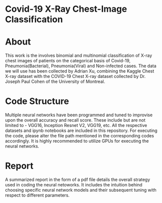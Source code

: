 # Covid-19 X-Ray Chest-Image Classification
# About
This work is the involves binomial and multinomial classification of X-ray chest images of patients on the categorical basis of Covid-19, Pneumonia(Bacterial), Pneumonia(Viral) and Non-infected cases. The data we will use has been collected by Adrian Xu, combining the Kaggle Chest X-ray dataset with the COVID-19 Chest X-ray dataset collected by Dr. Joseph Paul Cohen of the University of Montreal.

# Code Structure
Multiple neural networks have been programmed and tuned to improvise upon the overall accuracy and recall score. These include but are not limited to - VGG16, Inception Resnet V2, VGG19, etc.  All the respective datasets and ipynb notebooks are included in this repository. For executing the code, please alter the file path mentioned in the corresponding codes accordingly. It is highly recommended to utilize GPUs for executing the neural networks.

# Report
A summarized report in the form of a pdf file details the overall strategy used in coding the neural netoworks. It includes the intuition behind choosing specific neural network models and their subsequent tuning with respect to different parameters.
